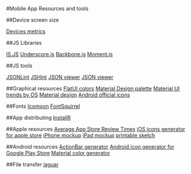 #Mobile App Resources and tools

##Device screen size

[Devices metrics](http://www.materialup.com/posts/device-metrics-google-design/responsive)

##JS Libraries

[IS.JS](http://arasatasaygin.github.io/is.js/)
[Underscore.js](http://underscorejs.org/)
[Backbone.js](http://backbonejs.org/)
[Moment.js](http://momentjs.com/)

##JS tools

[JSONLint](http://jsonlint.com/)
[JSHint](http://jshint.com/)
[JSON viewer](http://www.jsoneditoronline.org/)
[JSON viewer](http://jsonviewer.stack.hu/)

##Graphical resources
[FlatUI colors](http://flatuicolors.com/)
[Material Design palette](http://www.materialpalette.com/)
[Material UI](http://www.andreagalanti.it/materialuicolors/#color)
[trends by OS](http://tintui.com/index.html)
[Material design](http://www.google.com/design/spec/style/color.html#color-color-palette) 
[Android official icons](https://developer.android.com/design/downloads/index.html)

##Fonts
[Icomoon](https://icomoon.io/)
[FontSquirrel](http://www.fontsquirrel.com/)

##App distributing
[InstallR](https://www.installrapp.com/)

##Apple resources
[Average App Store Review Times](http://appreviewtimes.com/)
[iOS icons generator for apple store](http://appicontemplate.com/ios8)
[iPhone mockup](http://appicontemplate.com/iphonescreenshot) 
[iPad mockup](http://appicontemplate.com/ipadscreenshot)
[printable sketch](http://sketchsheets.com/)

##Android resources
[ActionBar generator](http://jgilfelt.github.io/android-actionbarstylegenerator/)
[Android icon generator for Google Play Store](http://appicontemplate.com/android)
[Material color generator](http://paletton.com)

##File transfer
[jaguar](http://share.jaguar-network.com/)
